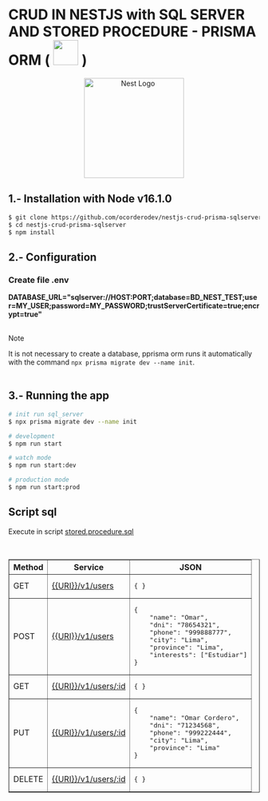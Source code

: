 # CRUD IN NESTJS with SQL SERVER AND STORED PROCEDURE - PRISMA ORM (<span style="padding: 7px;"><img src="https://cdn.worldvectorlogo.com/logos/prisma-2.svg" width="50px" /></span>)

<p align="center">
  <a href="http://nestjs.com/" target="blank"><img src="https://nestjs.com/img/logo-small.svg" width="200" alt="Nest Logo" /></a>
</p>

[circleci-image]: https://img.shields.io/circleci/build/github/nestjs/nest/master?token=abc123def456
[circleci-url]: https://circleci.com/gh/nestjs/nest


## 1.- Installation with Node v16.1.0

```bash
$ git clone https://github.com/ocorderodev/nestjs-crud-prisma-sqlserver.git
$ cd nestjs-crud-prisma-sqlserver
$ npm install
```

## 2.- Configuration
### Create file .env
<strong>
DATABASE_URL="sqlserver://HOST:PORT;database=BD_NEST_TEST;user=MY_USER;password=MY_PASSWORD;trustServerCertificate=true;encrypt=true"
</strong>
<br><br>
<p>Note</p>

It is not necessary to create a database, pprisma orm runs it automatically with the command `npx prisma migrate dev --name init`.
<br><br>

## 3.- Running the app

```bash
# init run sql_server
$ npx prisma migrate dev --name init

# development
$ npm run start

# watch mode
$ npm run start:dev

# production mode
$ npm run start:prod
```

## Script sql
Execute in script <a href="/stored.procedure.sql">stored.procedure.sql</a>

<br>
<strong>
<table border="1">
<thead>
<tr>
<th> Method </th>
<th> Service </th>
<th> JSON </th>
</tr>
</thead>
<tbody>
<tr>
<td>GET</td>
<td>
<a href="http://localhost:3000/v1/users">
{{URI}}/v1/users
</a>
</td>
<td>
<pre>
{ }
</pre>
</td>
</tr>
<tr>
<td>POST</td>
<td>
<a href="http://localhost:3000/v1/users">
{{URI}}/v1/users
</a>
</td>
<td>
<pre>
{
    "name": "Omar",
    "dni": "78654321",
    "phone": "999888777",
    "city": "Lima",
    "province": "Lima",
    "interests": ["Estudiar"]
}
</pre>
</td>
</tr>
<tr>
<td>GET</td>
<td>
<a href="http://localhost:3000/v1/users/:id">
{{URI}}/v1/users/:id
</a>
</td>
<td>
<pre>
{ }
</pre>
</td>
</tr>
<tr>
<td>PUT</td>
<td>
<a href="http://localhost:3000/v1/users/:id">
{{URI}}/v1/users/:id
</a>
</td>
<td>
<pre>
{
    "name": "Omar Cordero",
    "dni": "71234568",
    "phone": "999222444",
    "city": "Lima",
    "province": "Lima"
}
</pre>
</td>
</tr>
<tr>
<td>DELETE</td>
<td>
<a href="http://localhost:3000/v1/users/:id">
{{URI}}/v1/users/:id
</a>
</td>
<td>
<pre>
{ }
</pre>
</td>
</tr>
</tbody>
</table>

</strong>